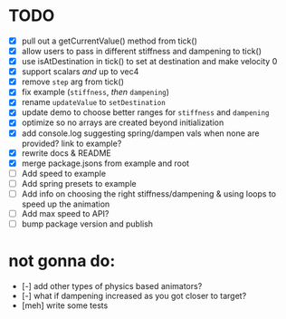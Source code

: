 # TODO

- [X] pull out a getCurrentValue() method from tick()
- [x] allow users to pass in different stiffness and dampening to tick()
- [X] use isAtDestination in tick() to set at destination and make velocity 0
- [X] support scalars _and_ up to vec4
- [X] remove `step` arg from tick()
- [X] fix example (`stiffness`, _then_ `dampening`)
- [X] rename `updateValue` to `setDestination`
- [X] update demo to choose better ranges for `stiffness` and `dampening`
- [X] optimize so no arrays are created beyond initialization
- [X] add console.log suggesting spring/dampen vals when none are provided? link to example?
- [X] rewrite docs & README
- [X] merge package.jsons from example and root
- [ ] Add speed to example
- [ ] Add spring presets to example
- [ ] Add info on choosing the right stiffness/dampening & using loops to speed up the animation
- [ ] Add max speed to API?
- [ ] bump package version and publish

# not gonna do:

- [-] add other types of physics based animators?
- [-] what if dampening increased as you got closer to target?
- [meh] write some tests
